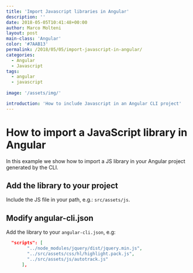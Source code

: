 ```yaml
---
title: 'Import Javascript libraries in Angular'
description: ''
date: 2018-05-05T10:41:48+00:00
author: Marco Molteni
layout: post
main-class: 'Angular'
color: '#7AAB13'
permalink: /2018/05/05/import-javascript-in-angular/
categories:
  - Angular
  - Javascript
tags:
  - angular
  - javascript
 
image: '/assets/img/'

introduction: 'How to include Javascript in an Angular CLI project'
---
```


# How to import a JavaScript library in Angular

In this example we show how to import a JS library in your Angular project generated by the CLI.

## Add the library to your project

Include the JS file in your path, e.g.: `src/assets/js`.

## Modify angular-cli.json

Add the library to your `angular-cli.json`, e.g:
```json
  "scripts": [
        "../node_modules/jquery/dist/jquery.min.js",
        "../src/assets/css/hl/highlight.pack.js",
        "../src/assets/js/autotrack.js"
      ],
```